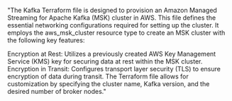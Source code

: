 "The Kafka Terraform file is designed to provision an Amazon Managed Streaming for Apache Kafka (MSK) cluster in AWS. This file defines the essential networking configurations required for setting up the cluster. It employs the aws_msk_cluster resource type to create an MSK cluster with the following key features:

Encryption at Rest: Utilizes a previously created AWS Key Management Service (KMS) key for securing data at rest within the MSK cluster.
Encryption in Transit: Configures transport layer security (TLS) to ensure encryption of data during transit.
The Terraform file allows for customization by specifying the cluster name, Kafka version, and the desired number of broker nodes."
